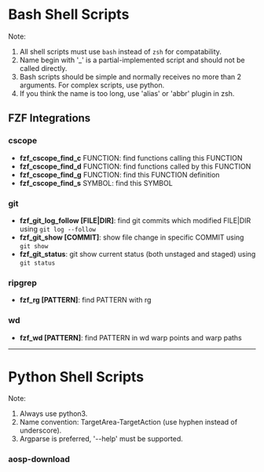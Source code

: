 # Bash Shell Scripts

Note:

1. All shell scripts must use `bash` instead of `zsh` for compatability.
2. Name begin with '\_' is a partial-implemented script and should not be called directly.
3. Bash scripts should be simple and normally receives no more than 2 arguments. For complex scripts, use python.
4. If you think the name is too long, use 'alias' or 'abbr' plugin in zsh.

## FZF Integrations

### cscope

- **fzf_cscope_find_c** FUNCTION: find functions calling this FUNCTION
- **fzf_cscope_find_d** FUNCTION: find functions called by this FUNCTION
- **fzf_cscope_find_g** FUNCTION: find this FUNCTION definition
- **fzf_cscope_find_s** SYMBOL: find this SYMBOL

### git

- **fzf_git_log_follow [FILE|DIR]**: find git commits which modified FILE|DIR using `git log --follow`
- **fzf_git_show [COMMIT]**: show file change in specific COMMIT using `git show`
- **fzf_git_status**: git show current status (both unstaged and staged) using `git status`

### ripgrep

- **fzf_rg [PATTERN]**: find PATTERN with rg

### wd

- **fzf_wd [PATTERN]**: find PATTERN in wd warp points and warp paths

---

# Python Shell Scripts

Note:

1. Always use python3.
2. Name convention: TargetArea-TargetAction (use hyphen instead of underscore).
3. Argparse is preferred, '--help' must be supported.

### aosp-download

